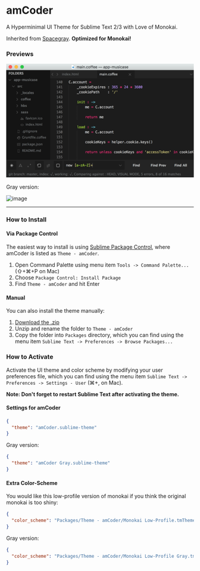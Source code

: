 # amCoder

A Hyperminimal UI Theme for Sublime Text 2/3 with Love of Monokai.

Inherited from [Spacegray](https://github.com/kkga/spacegray).
**Optimized for Monokai!**

### Previews

![image](screenshots/amCoder.png)

Gray version:

![image](screenshots/amCoder-Gray.png)

***

### How to Install

#### Via Package Control

The easiest way to install is using [Sublime Package Control](https://sublime.wbond.net), where amCoder is listed as `Theme - amCoder`.

1. Open Command Palette using menu item `Tools -> Command Palette...` (⇧+⌘+P on Mac)
2. Choose `Package Control: Install Package`
3. Find `Theme - amCoder` and hit Enter

#### Manual

You can also install the theme manually:

1. [Download the .zip](https://github.com/auiWorks/amCoder/archive/master.zip)
2. Unzip and rename the folder to `Theme - amCoder`
3. Copy the folder into `Packages` directory, which you can find using the menu item `Sublime Text -> Preferences -> Browse Packages...`

### How to Activate

Activate the UI theme and color scheme by modifying your user preferences file, which you can find using the menu item `Sublime Text -> Preferences -> Settings - User` (⌘+, on Mac).

**Note: Don't forget to restart Sublime Text after activating the theme.**

#### Settings for amCoder

```json
{
  "theme": "amCoder.sublime-theme"
}
```

Gray version:

```json
{
  "theme": "amCoder Gray.sublime-theme"
}
```

#### Extra Color-Scheme

You would like this low-profile version of monokai if you think the original monokai is too shiny:

```json
{
  "color_scheme": "Packages/Theme - amCoder/Monokai Low-Profile.tmTheme"
}
```

Gray version:

```json
{
  "color_scheme": "Packages/Theme - amCoder/Monokai Low-Profile Gray.tmTheme"
}
```
